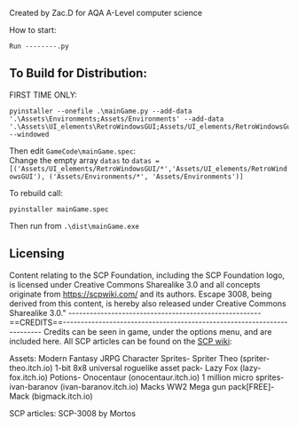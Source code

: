 Created by Zac.D for AQA A-Level computer science

How to start:

```
Run --------.py
```

## To Build for Distribution:

FIRST TIME ONLY: 
```
pyinstaller --onefile .\mainGame.py --add-data '.\Assets\Environments;Assets/Environments' --add-data '.\Assets\UI_elements\RetroWindowsGUI;Assets/UI_elements/RetroWindowsGui' --windowed
```

Then edit `GameCode\mainGame.spec`:  
Change the empty array `datas` to 
`datas = [('Assets/UI_elements/RetroWindowsGUI/*','Assets/UI_elements/RetroWindowsGUI'), ('Assets/Environments/*', 'Assets/Environments')]`

To rebuild call:
```
pyinstaller mainGame.spec
```

Then run from `.\dist\mainGame.exe`

## Licensing
Content relating to the SCP Foundation, including the SCP Foundation logo, is licensed under Creative Commons Sharealike 3.0 and all concepts originate from https://scpwiki.com/ and its authors. Escape 3008, being derived from this content, is hereby also released under Creative Commons Sharealike 3.0."
------------------------------------------------------==CREDITS==------------------------------------------------------------------------
Credits can be seen in game, under the options menu, and are included here. All SCP articles can be found on the [SCP wiki](https://scpwiki.com/):

Assets:
	Modern Fantasy JRPG Character Sprites- Spriter Theo (spriter-theo.itch.io)
	1-bit 8x8 universal roguelike asset pack- Lazy Fox (lazy-fox.itch.io)
	Potions- Onocentaur (onocentaur.itch.io)
	1 million micro sprites- ivan-baranov (ivan-baranov.itch.io)
	Macks WW2 Mega gun pack[FREE]- Mack (bigmack.itch.io)

SCP articles:
	SCP-3008 by Mortos
